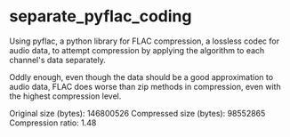 
# separate_pyflac_coding

Using pyflac, a python library for FLAC compression, a lossless codec for audio data, to attempt compression by applying the algorithm to each channel's data separately. 

Oddly enough, even though the data should be a good approximation to audio data, FLAC does worse than zip methods in compression, even with the highest compression level. 


Original size (bytes): 146800526 
Compressed size (bytes): 98552865 
Compression ratio: 1.48 